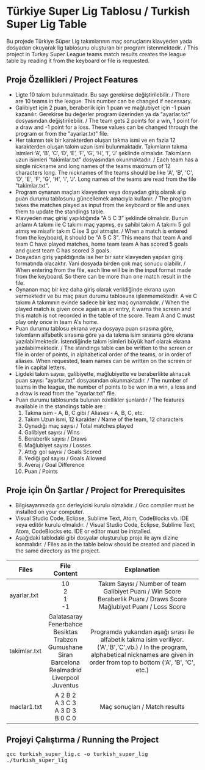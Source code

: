 # Türkiye Super Lig Tablosu / Turkish Super Lig Table 
Bu projede Türkiye Süper Lig takımlarının maç sonuçlarını klavyeden yada dosyadan okuyarak lig tablosunu oluşturan bir program istenmektedir.  / This project in Turkey Super League teams match results creates the league table by reading it from the keyboard or file is requested.

## Proje Özellikleri / Project Features
* Ligte 10 takım bulunmaktadır. Bu sayı gerekirse değiştirilebilir. / There are 10 teams in the league. This number can be changed if necessary.
* Galibiyet için 2 puan, beraberlik için 1 puan ve mağlubiyet için -1 puan kazanılır. Gerekirse bu değerler program üzerinden ya da "ayarlar.txt" dosyasından değiştirilebilir. / The team gets 2 points for a win, 1 point for a draw and -1 point for a loss. These values can be changed through the program or from the "ayarlar.txt" file.
* Her takımın tek bir karakterden oluşan takma ismi ve en fazla 12 karakterden oluşan takım uzun ismi bulunmaktadır. Takımların takma isimleri ‘A’, ‘B’, ‘C’, ‘D’, ‘E’, ‘F’, ‘G’, ‘H’, ‘I’, ‘J’ şeklinde olmalıdır. Takımların uzun isimleri “takimlar.txt” dosyasından okunmaktadır. / Each team has a single nickname and long names of the teams maximum of 12 characters long. The nicknames of the teams should be like 'A', 'B', 'C', 'D', 'E', 'F', 'G', 'H', 'I', 'J'. Long names of the teams are read from the file "takimlar.txt".
* Program oynanan maçları klavyeden veya dosyadan giriş olarak alıp puan durumu tablosunu güncellemek amacıyla kullanır. / The program takes the matches played as input from the keyboard or file and uses them to update the standings table.
* Klavyeden maç girişi yapıldığında “A 5 C 3” şeklinde olmalıdır. Bunun anlamı A takımı ile C takımı maç yapmış, ev sahibi takım A takımı 5 gol atmış ve misafir takım C ise 3 gol atmıştır. / When a match is entered from the keyboard, it should be "A 5 C 3". This means that team A and team C have played matches, home team team A has scored 5 goals and guest team C has scored 3 goals.
* Dosyadan giriş yapıldığında ise her bir satır klavyeden yapılan giriş formatında olacaktır. Yani dosyada birden çok maç sonucu olabilir. / When entering from the file, each line will be in the input format made from the keyboard. So there can be more than one match result in the file.
* Oynanan maç bir kez daha giriş olarak verildiğinde ekrana uyarı vermektedir ve bu maç paun durumu tablosuna işlenmemektedir. A ve C takımı A takımının evinde sadece bir kez maç oynamalıdır. / When the played match is given once again as an entry, it warns the screen and this match is not recorded in the table of the score. Team A and C must play only once in team A's home.
* Puan durumu tablosu ekrana veya dosyaya puan sırasına göre, takımların alfabetik sırasına göre ya da takma isim sırasına göre ekrana yazılabilmektedir. İstendiğinde takım isimleri büyük harf olarak ekrana yazılabilmektedir. / The standings table can be written to the screen or file in order of points, in alphabetical order of the teams, or in order of aliases. When requested, team names can be written on the screen or file in capital letters.
* Ligdeki takım sayısı, galibiyette, mağlubiyette ve beraberlikte alınacak puan sayısı "ayarlar.txt" dosyasından okunmaktadır. / The number of teams in the league, the number of points to be won in a win, a loss and a draw is read from the "ayarlar.txt" file.
* Puan durumu tablosunda bulunan özellikler şunlardır / The features available in the standings table are :
    1. Takma isim - A, B, C gibi / Aliases - A, B, C, etc.
    2. Takım Uzun ismi, 12 karakter / Name of the team, 12 characters
    3. Oynadığı maç sayısı / Total matches played
    4. Galibiyet sayısı / Wins
    5. Beraberlik sayısı / Draws
    6. Mağlubiyet sayısı / Losses
    7. Attığı gol sayısı / Goals Scored
    8. Yediği gol sayısı / Goals Allowed
    9. Averaj / Goal Difference
    10. Puan / Points 
## Proje için Ön Şartlar / Project for Prerequisites
* Bilgisayarınızda gcc derleyicisi kurulu olmalıdır. / Gcc compiler must be installed on your computer.
* Visual Studio Code, Eclipse, Sublime Text, Atom, CodeBlocks vb. IDE veya editör kurulu olmalıdır. / Visual Studio Code, Eclipse, Sublime Text, Atom, CodeBlocks etc. IDE or editor must be installed.
* Aşağıdaki tablodaki gibi dosyalar oluşturulup proje ile aynı dizine konmalıdır. / Files as in the table below should be created and placed in the same directory as the project.

| Files  | File Content | Explanation |
| ------------- | :-------------: | :-------------: |
| ayarlar.txt  | 10 <br> 2 <br> 1 <br> -1 | Takım Sayısı / Number of team <br> Galibiyet Puanı / Win Score <br> Beraberlik Puanı / Draws Score <br> Mağlubiyet Puanı / Loss Score |
| takimlar.txt  | Galatasaray <br> Fenerbahce <br> Besiktas <br> Trabzon <br> Gumushane <br> Siran <br> Barcelona <br> Realmadrid <br> Liverpool <br> Juventus  | Programda yukarıdan aşağı sırası ile alfabetik takma isim veriliyor.('A','B','C',vb.) / In the program, alphabetical nicknames are given in order from top to bottom ('A', 'B', 'C', etc.) |
| maclar1.txt  | A 2 B 2 <br> A 3 C 3 <br> A 3 D 3 <br> B 0 C 0 | Maç sonuçları / Match results |

## Projeyi Çalıştırma / Running the Project
<pre>gcc turkish_super_lig.c -o turkish_super_lig
./turkish_super_lig
